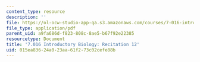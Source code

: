 ```yaml
---
content_type: resource
description: ''
file: https://ol-ocw-studio-app-qa.s3.amazonaws.com/courses/7-016-introductory-biology-fall-2018/015ea83624a023aa61f273c02cefe88b_MIT7_016F18rec12.pdf
file_type: application/pdf
parent_uid: a9fa686d-f823-808c-8ae5-b67f92e22385
resourcetype: Document
title: '7.016 Introductory Biology: Recitation 12'
uid: 015ea836-24a0-23aa-61f2-73c02cefe88b
---
```

